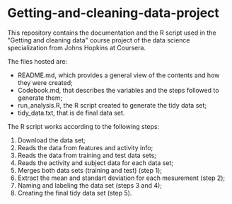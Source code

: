# Getting-and-cleaning-data-project

This repository contains the documentation and the R script used in the "Getting and cleaning data" course project of the data science specialization from Johns Hopkins at Coursera.

The files hosted are:
- README.md, which provides a general view of the contents and how they were created;
- Codebook.md, that describes the variables and the steps followed to generate them;
- run_analysis.R, the R script created to generate the tidy data set;
- tidy_data.txt, that is de final data set.

The R script works according to the following steps:
1. Download the data set;
2. Reads the data from features and activity info;
3. Reads the data from training and test data sets;
4. Reads the activity and subject data for each data set;
5. Merges both data sets (training and test) (step 1);
6. Extract the mean and standart deviation for each mesurement (step 2);
7. Naming and labeling the data set (steps 3 and 4);
8. Creating the final tidy data set (step 5).
